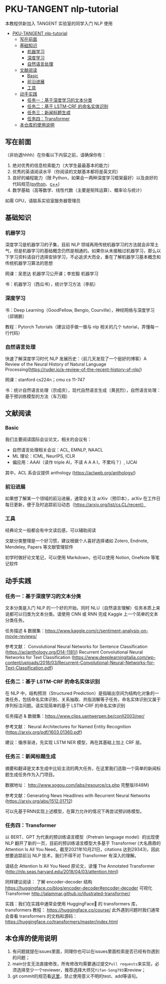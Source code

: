 # PKU-TANGENT nlp-tutorial

本教程供新加入 TANGENT 实验室的同学入门 NLP 使用

- [PKU-TANGENT nlp-tutorial](#pku-tangent-nlp-tutorial)
  - [写在前面](#写在前面)
  - [基础知识](#基础知识)
    - [机器学习](#机器学习)
    - [深度学习](#深度学习)
    - [自然语言处理](#自然语言处理)
  - [文献阅读](#文献阅读)
    - [Basic](#basic)
    - [前沿进展](#前沿进展)
    - [工具](#工具)
  - [动手实践](#动手实践)
    - [任务一：基于深度学习的文本分类](#任务一基于深度学习的文本分类)
    - [任务二：基于 LSTM-CRF 的命名实体识别](#任务二基于-lstm-crf-的命名实体识别)
    - [任务三：新闻标题生成](#任务三新闻标题生成)
    - [任务四：Transformer](#任务四transformer)
  - [本仓库的使用说明](#本仓库的使用说明)

## 写在前面

（非劝退hhhh）在你看以下内容之前，请确保你有：

1. 绝对优秀的信息检索能力（大学生最最基本的能力）
2. 优秀的英语阅读水平（你阅读的文献基本都将是英文的）
3. 良好的编程能力（限 Python，如果会一两种深度学习框架最好）以及良好的代码规范([python](https://zh-google-styleguide.readthedocs.io/en/latest/google-python-styleguide/python_style_rules/)、[c++](https://zh-google-styleguide.readthedocs.io/en/latest/google-cpp-styleguide/contents/))
4. 数学基础（高等数学、线性代数（主要是矩阵运算）、概率论与统计）

如需 GPU，请联系实验室服务器管理员


## 基础知识

### 机器学习

深度学习是机器学习的子集，目前 NLP 领域再用传统机器学习的方法就会非常土气，但是机器学习的基础概念仍然是相通的。如果你从未接触过机器学习，那么以下学习资料请自行选择安排学习，不必追求大而全，重在了解机器学习基本概念和传统机器学习算法的思想

网课：吴恩达 机器学习公开课；李宏毅 机器学习

书：机器学习（西瓜书），统计学习方法（李航）

### 深度学习

书：Deep Learning（GoodFellow, Bengio, Courville），神经网络与深度学习（邱锡鹏）

教程：Pytorch Tutorials（建议动手做一做与 nlp 相关的几个 tutorial，弄懂每一行代码）

### 自然语言处理

快速了解深度学习时代 NLP 发展历史：（前几天发现了一个挺好的博客）A Review of the Neural History of Natural Language Processing(https://ruder.io/a-review-of-the-recent-history-of-nlp/)

网课：stanford cs224n；cmu cs 11-747

书：统计自然语言处理（宗成庆），现代自然语言生成（黄民烈），自然语言处理：基于预训练模型的方法（车万翔）


## 文献阅读

### Basic

我们主要阅读国际会议论文，相关的会议有：

- 自然语言处理相关会议：ACL, EMNLP, NAACL
- ML 理论：ICML, NeurIPS, ICLR
- 偏应用：AAAI（读作 triple AI，不读 A A A I，不累吗？）, IJCAI

其中，ACL 系会议提供 anthology (https://aclweb.org/anthology/)

### 前沿进展

如果想了解某一个领域的前沿进展，通常会关注 arXiv（预印本），arXiv 在工作日每日更新，便于及时追踪前沿动态（https://arxiv.org/list/cs.CL/recent）

### 工具

经典论文一般都会有中文读后感，可以辅助阅读

文献分类整理是一个好习惯，建议根据个人喜好选择诸如 Zotero, Endnote, Mendeley, Papers 等文献管理软件

初学时做好论文笔记，可以使用 Markdown，也可以使用 Notion, OneNote 等笔记软件





## 动手实践

### 任务一：基于深度学习的文本分类

文本分类是入门 NLP 的一个好的开始，同时 NLU（自然语言理解）任务本质上来说都可以归类为文本分类。请使用 CNN 或 RNN 完成 Kaggle 上一个简单的文本分类任务。

任务描述 & 数据集：https://www.kaggle.com/c/sentiment-analysis-on-movie-reviews/

参考文献：
Convolutional Neural Networks for Sentence Classification (https://aclanthology.org/D14-1181/)
Recurrent Convolutional Neural Networks for Text Classification (https://www.deeplearningitalia.com/wp-content/uploads/2018/03/Recurrent-Convolutional-Neural-Networks-for-Text-Classification.pdf)


### 任务二：基于 LSTM-CRF 的命名实体识别

在 NLP 中，结构预测（Structured Prediction）是指输出空间为结构化对象的一类任务，包括命名实体识别、关系抽取、共指消解等子任务，命名实体识别又属于序列标注问题。请实现简单的基于 LSTM-CRF 的命名实体识别

任务描述 & 数据集：https://www.clips.uantwerpen.be/conll2003/ner/

参考文献：
Neural Architectures for Named Entity Recognition (https://arxiv.org/pdf/1603.01360.pdf)

建议：循序渐进，先实现 LSTM NER 模型，再在其基础上加上 CRF 层。


### 任务三：新闻标题生成

摘要和翻译是文本生成中比较主流的两大任务，在这里我们选取一个简单的新闻标题生成任务作为入门项目。

数据地址： http://www.sogou.com/labs/resource/cs.php   完整版(648M)

参考文献：Generating News Headlines with Recurrent Neural Networks (https://arxiv.org/abs/1512.01712)

可以先基于RNN实现上述模型，在算力允许的情况下再尝试预训练模型。



### 任务四：Transformer

以 BERT、GPT 为代表的预训练语言模型（Pretrain language model）的出现使 NLP 翻开了新的一页，目前的预训练语言模型大多基于 Transformer (大名鼎鼎的 Attention Is All You Need，截至2021年10月21日，citations 达到29343)，因此想要追踪前沿 NLP 技术，我们不得不对 Transformer 有深入的理解。

请结合 Attention Is All You Need 原论文，读懂 The Annotated Transformer (http://nlp.seas.harvard.edu/2018/04/03/attention.html)

同样建议阅读：
了解 encoder-decoder 结构 https://huggingface.co/blog/encoder-decoder#encoder-decoder
可视化 Transformer http://jalammar.github.io/illustrated-transformer/

实践：我们在实践中通常会使用 HuggingFace🤗 的 transformers 库，transformers 教程：
https://huggingface.co/course/
此外遇到问题时我们通常会查看 transformers 的文档和源码：https://huggingface.co/transformers/master/index.html



## 本仓库的使用说明

1. 有问题就提在issues里面，同理你也可以在issues里面检索是否已经有你遇到的问题；
2. main分支无法直接修改，所有修改均需要通过提交`Pull requests`来实现，必须选择至少一个reviewer，推荐选择大师兄`Yifan-Song793`来review；
3. git commit的规范看[这里](https://juejin.cn/post/6844903793033756680)，禁止使用意义不明的test、add等语句。
